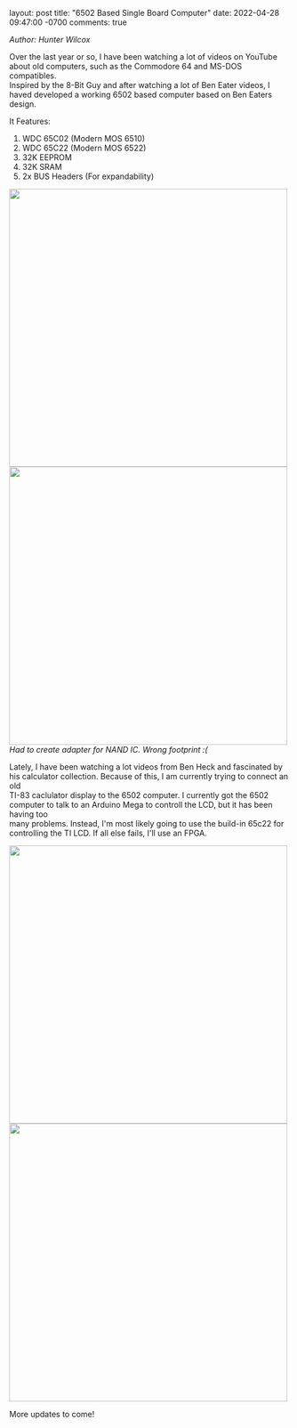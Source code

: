 layout: post
title: "6502 Based Single Board Computer"
date: 2022-04-28 09:47:00 -0700
comments: true

<em>Author: Hunter Wilcox</em>
<p>
    Over the last year or so, I have been watching a lot of videos on YouTube about old computers, such as the Commodore 64 and MS-DOS compatibles. <br/>
    Inspired by the 8-Bit Guy and after watching a lot of Ben Eater videos, I haved developed a working 6502 based computer based on Ben Eaters design. <br/>
</p>
It Features:
<ol>
    <li>WDC 65C02 (Modern MOS 6510)</li>
    <li>WDC 65C22 (Modern MOS 6522)</li>
    <li>32K EEPROM</li>
    <li>32K SRAM</li>
    <li>2x BUS Headers (For expandability)</li>
</ol> 

<img src="https://www.judgeglass.net/images/6502_Board/6502_TOP.jpg" width="500" height="500" />
<img src="https://www.judgeglass.net/images/6502_Board/6502_BOTTOM.jpg" width="500" height="500" />
<em>Had to create adapter for NAND IC. Wrong footprint :(</em>


<p>
Lately, I have been watching a lot videos from Ben Heck and fascinated by his calculator collection. Because of this, I am currently trying to connect an old<br/>
    TI-83 caclulator display to the 6502 computer. I currently got the 6502 computer to talk to an Arduino Mega to controll the LCD, but it has been having too <br/>
    many problems. Instead, I'm most likely going to use the build-in 65c22 for controlling the TI LCD. If all else fails, I'll use an FPGA. 
</p>

<img src="https://www.judgeglass.net/images/6502_Board/6502_ON.jpg" width="500" height="500" />
<img src="https://www.judgeglass.net/images/6502_Board/6502_ARDUINO.jpg" width="500" height="500" />

<p>
More updates to come!
</p>

    